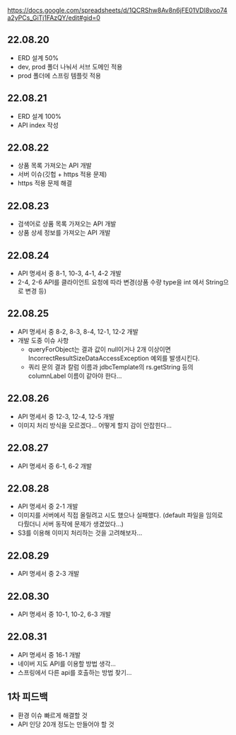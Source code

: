 https://docs.google.com/spreadsheets/d/1QCRShw8Av8n6jFE01VDI8voo74a2yPCs_GiTj1FAzQY/edit#gid=0

## 22.08.20
  - ERD 설계 50%
  - dev, prod 폴더 나눠서 서브 도메인 적용
  - prod 폴더에 스프링 템플릿 적용

## 22.08.21
  - ERD 설계 100%
  - API index 작성

## 22.08.22
  - 상품 목록 가져오는 API 개발
  - 서버 이슈(깃헙 + https 적용 문제)
  - https 적용 문제 해결

## 22.08.23
  - 검색어로 상품 목록 가져오는 API 개발
  - 상품 상세 정보를 가져오는 API 개발

## 22.08.24
  - API 명세서 중 8-1, 10-3, 4-1, 4-2 개발
  - 2-4, 2-6 API를 클라이언트 요청에 따라 변경(상품 수량 type을 int 에서 String으로 변경 등)

## 22.08.25
  - API 명세서 중 8-2, 8-3, 8-4, 12-1, 12-2 개발
  - 개발 도중 이슈 사항
    - queryForObject는 결과 값이 null이거나 2개 이상이면 IncorrectResultSizeDataAccessException 예외를 발생시킨다.
    - 쿼리 문의 결과 칼럼 이름과 jdbcTemplate의 rs.getString 등의 columnLabel 이름이 같아야 한다...

## 22.08.26
  - API 명세서 중 12-3, 12-4, 12-5 개발
  - 이미지 처리 방식을 모르겠다... 어떻게 할지 감이 안잡힌다...

## 22.08.27
  - API 명세서 중 6-1, 6-2 개발

## 22.08.28
  - API 명세서 중 2-1 개발
  - 이미지를 서버에서 직접 올릴려고 시도 했으나 실패했다. (default 파일을 임의로 다뤘더니 서버 동작에 문제가 생겼었다...)
  - S3를 이용해 이미지 처리하는 것을 고려해보자...

## 22.08.29
  - API 명세서 중 2-3 개발

## 22.08.30
  - API 명세서 중 10-1, 10-2, 6-3 개발

## 22.08.31
  - API 명세서 중 16-1 개발
  - 네이버 지도 API를 이용할 방법 생각...
  - 스프링에서 다른 api를 호출하는 방법 찾기...

## 1차 피드백 
  - 환경 이슈 빠르게 해결할 것
  - API 인당 20개 정도는 만들어야 할 것
